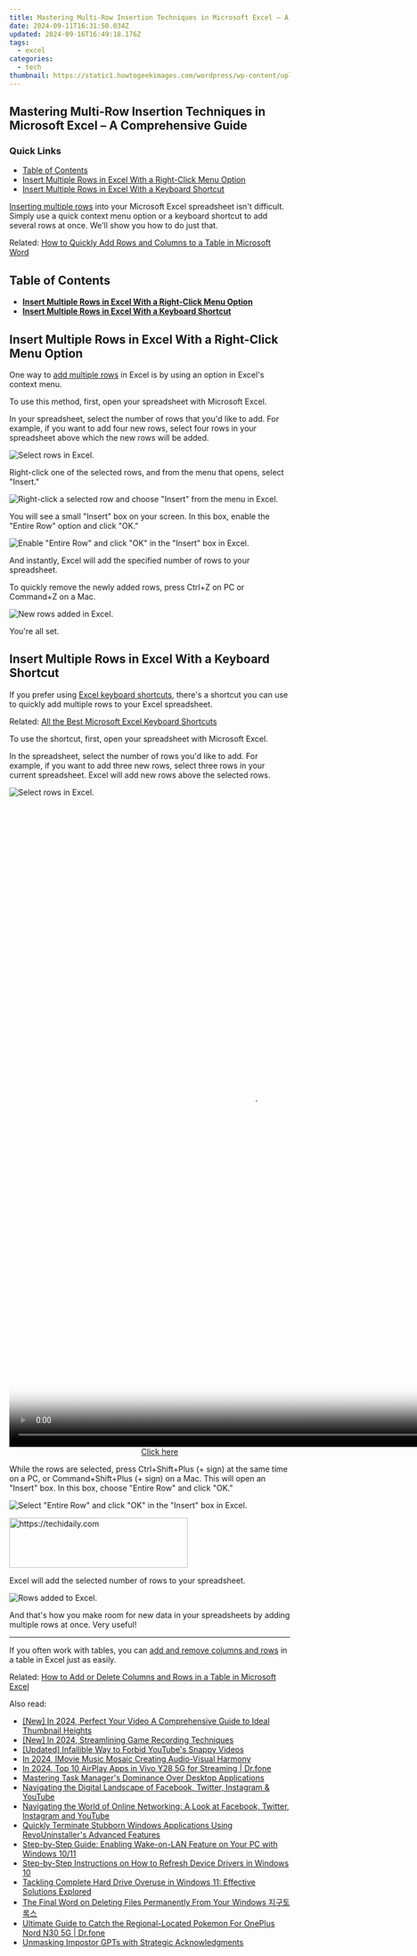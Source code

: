```yaml
---
title: Mastering Multi-Row Insertion Techniques in Microsoft Excel – A Comprehensive Guide
date: 2024-09-11T16:31:50.034Z
updated: 2024-09-16T16:49:18.176Z
tags:
  - excel
categories:
  - tech
thumbnail: https://static1.howtogeekimages.com/wordpress/wp-content/uploads/2021/09/microsoft_excel_hero_1200x675.jpg
---
```


## Mastering Multi-Row Insertion Techniques in Microsoft Excel – A Comprehensive Guide

### Quick Links

* [Table of Contents](https://instagram-clips.techidaily.com/updated-2024-approved-demystifying-instagrams-videography-cap-constraint/)
* [Insert Multiple Rows in Excel With a Right-Click Menu Option](https://ios-unlock.techidaily.com/easy-steps-on-how-to-create-a-new-apple-id-account-on-iphone-xr-by-drfone-ios/)
* [Insert Multiple Rows in Excel With a Keyboard Shortcut](https://twitter-videos.techidaily.com/updated-2024-approved-framed-to-impress-your-guide-to-tweets-in-high-definition/)

[Inserting multiple rows](https://facebook-videos.techidaily.com/new-in-2024-convert-facebook-posts-to-mp3-files/) into your Microsoft Excel spreadsheet isn't difficult. Simply use a quick context menu option or a keyboard shortcut to add several rows at once. We'll show you how to do just that.

Related: [How to Quickly Add Rows and Columns to a Table in Microsoft Word](https://facebook-videos.techidaily.com/new-in-2024-convert-facebook-posts-to-mp3-files/) 

##  Table of Contents

* **[Insert Multiple Rows in Excel With a Right-Click Menu Option](https://os-tips.techidaily.com/the-unbeatable-5-cloud-backup-options-you-need-on-your-radar-now/)**
* **[Insert Multiple Rows in Excel With a Keyboard Shortcut](https://video-creation-software.techidaily.com/updated-the-ultimate-mac-video-editor-mkvtoolnix-features-and-benefits-for-2024/)**

##  Insert Multiple Rows in Excel With a Right-Click Menu Option

 One way to [add multiple rows](https://youtube-help.techidaily.com/new-exploring-the-perks-and-pitfalls-of-mcn-alliances/) in Excel is by using an option in Excel's context menu.

 To use this method, first, open your spreadsheet with Microsoft Excel.

 In your spreadsheet, select the number of rows that you'd like to add. For example, if you want to add four new rows, select four rows in your spreadsheet above which the new rows will be added.

![Select rows in Excel.](https://static1.howtogeekimages.com/wordpress/wp-content/uploads/2021/10/1-select-rows.png) 

 Right-click one of the selected rows, and from the menu that opens, select "Insert."

![Right-click a selected row and choose "Insert" from the menu in Excel.](https://static1.howtogeekimages.com/wordpress/wp-content/uploads/2021/10/2-insert-rows.png) 

 You will see a small "Insert" box on your screen. In this box, enable the "Entire Row" option and click "OK."

![Enable "Entire Row" and click "OK" in the "Insert" box in Excel.](https://static1.howtogeekimages.com/wordpress/wp-content/uploads/2021/10/3-entire-row.png) 

 And instantly, Excel will add the specified number of rows to your spreadsheet.

 To quickly remove the newly added rows, press Ctrl+Z on PC or Command+Z on a Mac.

![New rows added in Excel.](https://static1.howtogeekimages.com/wordpress/wp-content/uploads/2021/10/4-rows-added.png) 

 You're all set.

##  Insert Multiple Rows in Excel With a Keyboard Shortcut

 If you prefer using [Excel keyboard shortcuts](https://eaxpv-info.techidaily.com/updated-2024-approved-high-definition-ready-enabling-av1-on-youtube/), there's a shortcut you can use to quickly add multiple rows to your Excel spreadsheet.

Related: [All the Best Microsoft Excel Keyboard Shortcuts](https://eaxpv-info.techidaily.com/updated-2024-approved-high-definition-ready-enabling-av1-on-youtube/) 

 To use the shortcut, first, open your spreadsheet with Microsoft Excel.

 In the spreadsheet, select the number of rows you'd like to add. For example, if you want to add three new rows, select three rows in your current spreadsheet. Excel will add new rows above the selected rows.

![Select rows in Excel.](https://static1.howtogeekimages.com/wordpress/wp-content/uploads/2021/10/5-choose-rows.png) 

<!-- affiliate ads begin -->
<span id="1542129">
					<video width="864" height="1152" style="cursor:pointer"
           poster="//a.impactradius-go.com/display-clicktoplayimage/1542129.png"
           onclick="if(!this.playClicked){this.play();this.setAttribute('controls',true);this.playClicked=true;}">
	   <source src="//a.impactradius-go.com/display-ad/16836-1542129">
	   <img src="//a.impactradius-go.com/display-clicktoplayimage/1542129.png" style="border: none; height: 100%; width: 100%; object-fit: contain">
	</video>
	<div style="width:540px;text-align:center"><a href="javascript:window.open(decodeURIComponent('https%3A%2F%2F25home.pxf.io%2Fc%2F5597632%2F1542129%2F16836'), '_blank');void(0);">Click here</a></div>
</span>
<img height="0" width="0" src="https://imp.pxf.io/i/5597632/1542129/16836" style="position:absolute;visibility:hidden;" border="0" />
<!-- affiliate ads end -->

 While the rows are selected, press Ctrl+Shift+Plus (+ sign) at the same time on a PC, or Command+Shift+Plus (+ sign) on a Mac. This will open an "Insert" box. In this box, choose "Entire Row" and click "OK."

![Select "Entire Row" and click "OK" in the "Insert" box in Excel.](https://static1.howtogeekimages.com/wordpress/wp-content/uploads/2021/10/6-add-rows.png) 

<!-- affiliate ads begin -->
<a href="https://wigfever.sjv.io/c/5597632/2014850/22899" target="_top" id="2014850">
  <img src="//a.impactradius-go.com/display-ad/22899-2014850" border="0" alt="https://techidaily.com" width="320" height="90"/>
</a>
<img height="0" width="0" src="https://wigfever.sjv.io/i/5597632/2014850/22899" style="position:absolute;visibility:hidden;" border="0" />
<!-- affiliate ads end -->

 Excel will add the selected number of rows to your spreadsheet.

![Rows added to Excel.](https://static1.howtogeekimages.com/wordpress/wp-content/uploads/2021/10/7-rows-inserted.png) 

 And that's how you make room for new data in your spreadsheets by adding multiple rows at once. Very useful!

---

 If you often work with tables, you can [add and remove columns and rows](https://fox-glue.techidaily.com/2024-approved-the-ultimate-guide-to-top-online-tools-for-perfecting-your-video-subtitles/) in a table in Excel just as easily.

Related: [How to Add or Delete Columns and Rows in a Table in Microsoft Excel](https://fox-glue.techidaily.com/2024-approved-the-ultimate-guide-to-top-online-tools-for-perfecting-your-video-subtitles/)

<ins class="adsbygoogle"
     style="display:block"
     data-ad-format="autorelaxed"
     data-ad-client="ca-pub-7571918770474297"
     data-ad-slot="1223367746"></ins>

<ins class="adsbygoogle"
     style="display:block"
     data-ad-client="ca-pub-7571918770474297"
     data-ad-slot="8358498916"
     data-ad-format="auto"
     data-full-width-responsive="true"></ins>

<span class="atpl-alsoreadstyle">Also read:</span>
<div><ul>
<li><a href="https://youtube-data.techidaily.com/n-2024-perfect-your-video-a-comprehensive-guide-to-ideal-thumbnail-heights/"><u>[New] In 2024, Perfect Your Video A Comprehensive Guide to Ideal Thumbnail Heights</u></a></li>
<li><a href="https://screen-sharing-recording.techidaily.com/new-in-2024-streamlining-game-recording-techniques/"><u>[New] In 2024, Streamlining Game Recording Techniques</u></a></li>
<li><a href="https://youtube-data.techidaily.com/ed-infallible-way-to-forbid-youtubes-snappy-videos/"><u>[Updated] Infallible Way to Forbid YouTube's Snappy Videos</u></a></li>
<li><a href="https://some-knowledge.techidaily.com/in-2024-imovie-music-mosaic-creating-audio-visual-harmony/"><u>In 2024, IMovie Music Mosaic Creating Audio-Visual Harmony</u></a></li>
<li><a href="https://screen-mirror.techidaily.com/in-2024-top-10-airplay-apps-in-vivo-y28-5g-for-streaming-drfone-by-drfone-android/"><u>In 2024, Top 10 AirPlay Apps in Vivo Y28 5G for Streaming | Dr.fone</u></a></li>
<li><a href="https://win11-tips.techidaily.com/mastering-task-managers-dominance-over-desktop-applications/"><u>Mastering Task Manager's Dominance Over Desktop Applications</u></a></li>
<li><a href="https://win-forum.techidaily.com/navigating-the-digital-landscape-of-facebook-twitter-instagram-and-youtube/"><u>Navigating the Digital Landscape of Facebook, Twitter, Instagram & YouTube</u></a></li>
<li><a href="https://win-forum.techidaily.com/navigating-the-world-of-online-networking-a-look-at-facebook-twitter-instagram-and-youtube/"><u>Navigating the World of Online Networking: A Look at Facebook, Twitter, Instagram and YouTube</u></a></li>
<li><a href="https://win-forum.techidaily.com/quickly-terminate-stubborn-windows-applications-using-revouninstallers-advanced-features/"><u>Quickly Terminate Stubborn Windows Applications Using RevoUninstaller's Advanced Features</u></a></li>
<li><a href="https://win-forum.techidaily.com/step-by-step-guide-enabling-wake-on-lan-feature-on-your-pc-with-windows-1011/"><u>Step-by-Step Guide: Enabling Wake-on-LAN Feature on Your PC with Windows 10/11</u></a></li>
<li><a href="https://win-forum.techidaily.com/step-by-step-instructions-on-how-to-refresh-device-drivers-in-windows-10/"><u>Step-by-Step Instructions on How to Refresh Device Drivers in Windows 10</u></a></li>
<li><a href="https://win-forum.techidaily.com/tackling-complete-hard-drive-overuse-in-windows-11-effective-solutions-explored/"><u>Tackling Complete Hard Drive Overuse in Windows 11: Effective Solutions Explored</u></a></li>
<li><a href="https://win-forum.techidaily.com/the-final-word-on-deleting-files-permanently-from-your-windows/"><u>The Final Word on Deleting Files Permanently From Your Windows 지구토록스</u></a></li>
<li><a href="https://android-pokemon-go.techidaily.com/ultimate-guide-to-catch-the-regional-located-pokemon-for-oneplus-nord-n30-5g-drfone-by-drfone-virtual-android/"><u>Ultimate Guide to Catch the Regional-Located Pokemon For OnePlus Nord N30 5G | Dr.fone</u></a></li>
<li><a href="https://tech-savvy.techidaily.com/unmasking-impostor-gpts-with-strategic-acknowledgments/"><u>Unmasking Impostor GPTs with Strategic Acknowledgments</u></a></li>
</ul></div>

